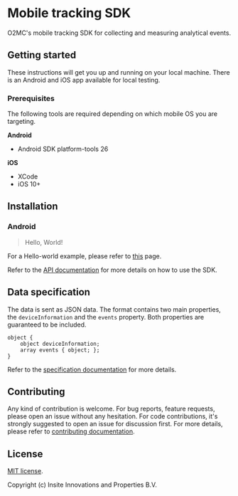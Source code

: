 # Mobile tracking SDK

O2MC's mobile tracking SDK for collecting and measuring analytical events.

## Getting started

These instructions will get you up and running on your local machine. There is an Android and iOS app available for local testing.

### Prerequisites
The following tools are required depending on which mobile OS you are targeting.

**Android**

* Android SDK platform-tools 26

**iOS**

* XCode
* iOS 10+



## Installation

### Android
> Hello, World!

For a Hello-world example, please refer to [this](docs/ANDROID_HELLO_WORLD.md) page.

Refer to the [API documentation](docs/API.md) for more details on how to use the SDK.

## Data specification
The data is sent as JSON data. The format contains two main properties, the `deviceInformation` and the `events` property. Both properties are guaranteed to be included.

```
object {
	object deviceInformation;
	array events { object; };
}
```

Refer to the [specification documentation](docs/DATA_SPECIFICATION.md) for more details.

## Contributing

Any kind of contribution is welcome.
For bug reports, feature requests, please open an issue without any hesitation.
For code contributions, it's strongly suggested to open an issue for discussion first. For more details, please refer to [contributing documentation](docs/CONTRIBUTING.md).

## License

[MIT license](LICENSE).

Copyright (c) Insite Innovations and Properties B.V.
